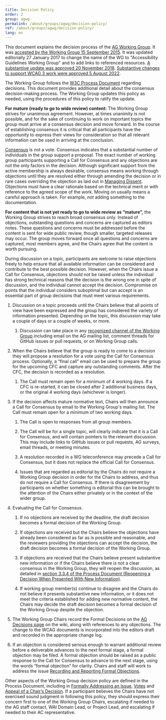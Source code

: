 ```yaml
---
title: Decision Policy
order: 2
group: agwg
permalink: /about/groups/agwg/decision-policy/
ref: /about/groups/agwg/decision-policy/
lang: en
---
```


This document explains the decision process of the [AG Working Group](https://www.w3.org/groups/wg/ag/). It was [accepted by the Working Group 15 September 2015](https://www.w3.org/2015/09/15-wai-wcag-minutes#item02). It was updated editorially 27 January 2017 to change the name of the WG to "Accessibility Guidelines Working Group" and to add links to referenced resources. [A substantive update was approved 20 November 2018](https://lists.w3.org/Archives/Public/w3c-wai-gl/2018OctDec/0095.html). [Substantive changes to support WCAG 3 work were approved 5 August 2022](https://lists.w3.org/Archives/Public/w3c-wai-gl/2022JulSep/0153.html).

The Working Group follows the [W3C Process Document](https://www.w3.org/Consortium/Process/#Consensus) regarding decisions. This document provides additional detail about the consensus decision-making process. The Working Group updates this policy as needed, using the procedures of this policy to ratify the update.

**For mature (ready to go to wide review) content:** The Working Group strives for unanimous agreement. However, at times unanimity is not possible, and for the sake of continuing to work on important topics the group must arrive at a consensus decision and move forward. In the course of establishing consensus it is critical that all participants have the opportunity to express their views for consideration so that all relevant information can be used in arriving at the conclusion.

[Consensus](https://www.w3.org/Consortium/Process/#Consensus) is not a vote. Consensus indicates that a substantial number of individuals in the group support a proposal. The exact number of working group participants supporting a Call for Consensus and any objections are not the only factors in the decision. Although significant support from the active membership is always desirable, consensus means working through objections until they are resolved either through amending the decision or in rare cases overriding the objection as laid out in [Managing Dissent](https://www.w3.org/Consortium/Process/#managing-dissent). Objections must have a clear rationale based on the technical merit or with reference to the agreed scope of the work. Moving on usually means a careful approach is taken. For example, _not_ adding something to the documentation.

**For content that is not yet ready to go to wide review as “mature”,** the Working Group strives to reach broad consensus only. Instead of objections, outstanding questions and concerns are captured as editors notes. These questions and concerns must be addressed before the content is sent for wide public review, though smaller, targeted releases may occur. The group moves forward once all questions and concerns are captured, most members agree, and the Chairs agree that the content is worth pursuing.

During discussion on a topic, participants are welcome to raise objections freely to help ensure that all available information can be considered and contribute to the best possible decision. However, when the Chairs issue a Call for Consensus, objections should not be raised unless the individual has strong technical reasons that the decision is the wrong one in spite of discussion, and the individual cannot accept the decision. Compromise on points that the individual considers suboptimal but can accept is an essential part of group decisions that must meet various requirements.

1. Discussion on a topic proceeds until the Chairs believe that all points of view have been expressed and the group has considered the variety of information presented. Depending on the topic, this discussion may take a couple of days or a couple of weeks, or more.
    
    1. Discussion can take place in any [recognized channel of the Working Group](https://www.w3.org/about/groups/agwg/communication/) including email on the AG mailing list, comment threads for GitHub issues or pull requests, or on Working Group calls.
        
2. When the Chairs believe that the group is ready to come to a decision they will propose a resolution for a vote using the Call for Consensus process. Optionally, a “final call” email can be used to prepare the group for the upcoming CFC and capture any outstanding comments. After the CFC, the decision is recorded as a resolution.
    
    1. The Call must remain open for a minimum of 4 working days. If a CFC is re-started, it can be closed after 2 additional business days, or the original 4 working days (whichever is longer).
3. If the decision affects mature normative text, Chairs will then announce a Call for Consensus by email to the Working Group's mailing list. The Call must remain open for a minimum of two working days.
    
    1. The Call is open to responses from all group members.
        
    2. The Call will be for a single topic, will clearly indicate that it is a Call for Consensus, and will contain pointers to the relevant discussion. This may include links to GitHub issues or pull requests, AG surveys, email threads, or meeting minutes.
        
    3. A resolution recorded in a WG teleconference may precede a Call for Consensus, but it does not replace the official Call for Consensus.
        
    4. Issues that are regarded as editorial by the Chairs do not require a Working Group decision in order for the Chairs to address, and thus do not require a Call for Consensus. If there is disagreement by participants on whether something is editorial this can be brought to the attention of the Chairs either privately or in the context of the wider group.
        
4. Evaluating the Call for Consensus.
    
    1. If no objections are received by the deadline, the draft decision becomes a formal decision of the Working Group.
        
    2. If objections are received but the Chairs believe the objections have already been considered as far as is possible and reasonable, and the reviewers providing the objections can accept the decision, the draft decision becomes a formal decision of the Working Group.
        
    3. If objections are received that the Chairs believe present substantive new information or if the Chairs believe there is not a clear consensus in the Working Group, they will reopen the discussion, as detailed in [section 3.3.4 of the Process Document (Reopening a Decision When Presented With New Information)](https://www.w3.org/Consortium/Process/#WGChairReopen).
        
    4. If working group member(s) continue to disagree and the Chairs do not believe it presents substantive new information, or it does not meet the criteria established for adding new normative content, the Chairs may decide the draft decision becomes a formal decision of the Working Group despite the objection.
        
5. The Working Group Chairs record the Formal Decisions on the [AG Decisions page](https://www.w3.org/WAI/GL/wiki/Decisions) on the wiki, along with references to any objections. The change to the WCAG documents is incorporated into the editors draft and recorded in the appropriate change log.
    
6. If an objection is considered serious enough to warrant additional review before a deliverable advances to the next formal stage, a formal objection may be filed. A formal objection should be raised as a public response to the Call for Consensus to advance to the next stage, using the words “formal objection” for clarity. Chairs and staff will work to address the issue [Recording and Reporting Formal Objections](https://www.w3.org/2021/Process-20211102/#WGArchiveMinorityViews).
    

Other aspects of the Working Group decision policy are defined in the Process Document, including in [Formally Addressing an Issue](https://www.w3.org/2021/Process-20211102/#formal-address), [Votes](https://www.w3.org/2021/Process-20211102/#Votes) and [Appeal of a Chair’s Decision](https://www.w3.org/2021/Process-20211102/#WGAppeals). If a participant believes the Chairs have not exercised sound judgment in following this policy, they should express their concern first to one of the Working Group Chairs, escalating if needed to the AG staff contact, WAI Domain Lead, or Project Lead, and escalating if needed to their AC representative.